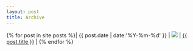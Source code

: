 ```yaml
---
layout: post
title: Archive
---
```


{% for post in site.posts %}| {{ post.date | date:'%Y-%m-%d' }} | <img src="/thumbs/{{ post.comic }}" onerror="this.src='/assets/black.png';"/> | <a href="{{ post.url }}">{{ post.title }}</a> |
{% endfor %}
